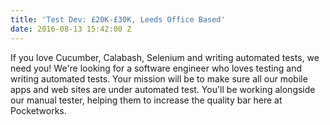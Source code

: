 ```yaml
---
title: 'Test Dev: £20K-£30K, Leeds Office Based'
date: 2016-08-13 15:42:00 Z
---
```


If you love Cucumber, Calabash, Selenium and writing automated tests, we need you! We're looking for a software engineer who loves testing and writing automated tests. Your mission will be to make sure all our mobile apps and web sites are under automated test.  You'll be working alongside our manual tester, helping them to increase the quality bar here at Pocketworks.